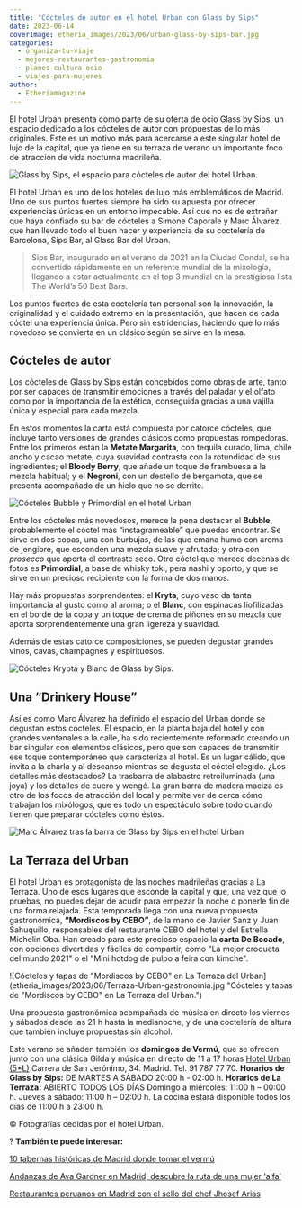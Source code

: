 ```yaml
---
title: "Cócteles de autor en el hotel Urban con Glass by Sips"
date: 2023-06-14
coverImage: etheria_images/2023/06/urban-glass-by-sips-bar.jpg
categories: 
  - organiza-tu-viaje
  - mejores-restaurantes-gastronomia
  - planes-cultura-ocio
  - viajes-para-mujeres
author: 
  - Etheriamagazine
---
```


El hotel Urban presenta como parte de su oferta de ocio Glass by Sips, un espacio 
dedicado a los cócteles de autor con propuestas de lo más originales. Este es un motivo 
más para acercarse a este singular hotel de lujo de la capital, que ya tiene en su 
terraza de verano un importante foco de atracción de vida nocturna madrileña. 

![Glass by Sips, el espacio para cócteles de autor del hotel Urban.](etheria_images/2023/06/urban-glass-by-sips-bar.jpg "Glass by Sips, el espacio para cócteles de autor del hotel Urban.")

El hotel Urban es uno de los hoteles de lujo más emblemáticos de Madrid. Uno de sus 
puntos fuertes siempre ha sido su apuesta por ofrecer experiencias únicas en un entorno 
impecable. Así que no es de extrañar que haya confiado su bar de cócteles a Simone 
Caporale y Marc Álvarez, que han llevado todo el buen hacer y experiencia de su 
coctelería de Barcelona, Sips Bar, al Glass Bar del Urban. 

> Sips Bar, inaugurado en el verano de 2021 en la Ciudad Condal, se ha convertido 
> rápidamente en un referente mundial de la mixología, llegando a estar actualmente en el 
> top 3 mundial en la prestigiosa lista The World’s 50 Best Bars. 

Los puntos fuertes de esta coctelería tan personal son la innovación, la originalidad y 
el cuidado extremo en la presentación, que hacen de cada cóctel una experiencia única. 
Pero sin estridencias, haciendo que lo más novedoso se convierta en un clásico según se 
sirve en la mesa. 

## Cócteles de autor

Los cócteles de Glass by Sips están concebidos como obras de arte, tanto por ser capaces 
de transmitir emociones a través del paladar y el olfato como por la importancia de la 
estética, conseguida gracias a una vajilla única y especial para cada mezcla. 

En estos momentos la carta está compuesta por catorce cócteles, que incluye tanto 
versiones de grandes clásicos como propuestas rompedoras. Entre los primeros están la 
**Metate Margarita**, con tequila curado, lima, chile ancho y cacao metate, cuya 
suavidad contrasta con la rotundidad de sus ingredientes; el **Bloody Berry**, que añade 
un toque de frambuesa a la mezcla habitual; y el **Negroni**, con un destello de 
bergamota, que se presenta acompañado de un hielo que no se derrite. 

![Cócteles Bubble y Primordial en el hotel Urban](etheria_images/2023/06/urban-bubble-primordial.jpg "Cócteles Bubble y Primordial.")

Entre los cócteles más novedosos, merece la pena destacar el **Bubble**, probablemente 
el cóctel más “instagrameable” que puedas encontrar. Se sirve en dos copas, una con 
burbujas, de las que emana humo con aroma de jengibre, que esconden una mezcla suave y 
afrutada; y otra con _prosecco_ que aporta el contraste seco. Otro cóctel que merece 
decenas de fotos es **Primordial**, a base de whisky toki, pera nashi y oporto, y que se 
sirve en un precioso recipiente con la forma de dos manos. 

Hay más propuestas sorprendentes: el **Kryta**, cuyo vaso da tanta importancia al gusto 
como al aroma; o el **Blanc**, con espinacas liofilizadas en el borde de la copa y un 
toque de crema de piñones en su mezcla que aporta sorprendentemente una gran ligereza y 
suavidad. 

Además de estas catorce composiciones, se pueden degustar grandes vinos, cavas, 
champagnes y espirituosos. 

![Cócteles Krypta y Blanc de Glass by Sips.](etheria_images/2023/06/urban-glass-by-sips-kryta-blanc.jpg "Cócteles Krypta y Blanc de Glass by Sips.")

## Una “Drinkery House”

Así es como Marc Álvarez ha definido el espacio del Urban donde se degustan estos 
cócteles. El espacio, en la planta baja del hotel y con grandes ventanales a la calle, 
ha sido recientemente reformado creando un bar singular con elementos clásicos, pero que 
son capaces de transmitir ese toque contemporáneo que caracteriza al hotel. Es un lugar 
cálido, que invita a la charla y al descanso mientras se degusta el cóctel elegido. ¿Los 
detalles más destacados? La trasbarra de alabastro retroiluminada (una joya) y los 
detalles de cuero y wengé. La gran barra de madera maciza es otro de los focos de 
atracción del local y permite ver de cerca cómo trabajan los mixólogos, que es todo un 
espectáculo sobre todo cuando tienen que preparar cócteles como éstos. 

![Marc Álvarez tras la barra de Glass by Sips en el hotel Urban](etheria_images/2023/06/urban-marc-alvarez.jpg "Marc Álvarez tras la barra de Glass by Sips en el hotel Urban.")

## La Terraza del Urban

El hotel Urban es protagonista de las noches madrileñas gracias a La Terraza. Uno de 
esos lugares que esconde la capital y que, una vez que lo pruebas, no puedes dejar de 
acudir para empezar la noche o ponerle fin de una forma relajada. Esta temporada llega 
con una nueva propuesta gastronómica, **“Mordiscos by CEBO”**, de la mano de Javier Sanz 
y Juan Sahuquillo, responsables del restaurante CEBO del hotel y del Estrella Michelin 
Oba. Han creado para este precioso espacio la **carta De Bocado**, con opciones 
divertidas y fáciles de compartir, como "La mejor croqueta del mundo 2021" o el "Mini 
hotdog de pulpo a feira con kimche". 

![Cócteles y tapas de "Mordiscos by CEBO" en La Terraza del Urban](etheria_images/2023/06/Terraza-Urban-gastronomia.jpg "Cócteles y tapas de "Mordiscos by CEBO" en La Terraza del Urban.")

Una propuesta gastronómica acompañada de música en directo los viernes y sábados desde 
las 21 h hasta la medianoche, y de una coctelería de altura que también incluye 
propuestas sin alcohol. 

Este verano se añaden también los **domingos de Vermú**, que se ofrecen junto con una 
clásica Gilda y música en directo de 11 a 17 horas [Hotel Urban 
(5\*L)](https://www.hotelurban.com/es) Carrera de San Jerónimo, 34. Madrid. Tel. 91 787 
77 70. **Horarios de Glass by Sips:** DE MARTES A SÁBADO 20:00 h - 02:00 h. **Horarios 
de La Terraza:** ABIERTO TODOS LOS DÍAS Domingo a miércoles: 11:00 h – 00:00 h. Jueves a 
sábado: 11:00 h – 02:00 h. La cocina estará disponible todos los días de 11:00 h a 23:00 
h. 

© Fotografías cedidas por el hotel Urban. 

? **También te puede interesar:** 

[10 tabernas históricas de Madrid donde tomar el 
vermú](https://etheriamagazine.com/2022/05/20/tabernas-historicas-de-madrid/) 

[Andanzas de Ava Gardner en Madrid, descubre la ruta de una mujer 
‘alfa’](https://etheriamagazine.com/2022/01/12/ruta-ava-gardner-en-madrid/) 

[Restaurantes peruanos en Madrid con el sello del chef Jhosef 
Arias](https://etheriamagazine.com/2022/01/24/restaurantes-peruanos-en-madrid-de-jhosef-arias/)
